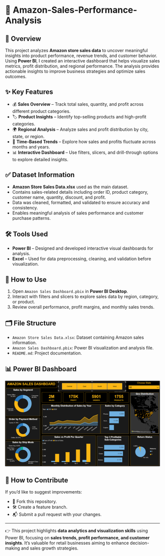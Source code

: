 
# 🛒 Amazon-Sales-Performance-Analysis

## 📝 Overview

This project analyzes **Amazon store sales data** to uncover meaningful insights into product performance, revenue trends, and customer behavior. Using **Power BI**, I created an interactive dashboard that helps visualize sales metrics, profit distribution, and regional performance. The analysis provides actionable insights to improve business strategies and optimize sales outcomes.

## ✨ Key Features

* 💰 **Sales Overview** – Track total sales, quantity, and profit across different product categories.
* 🏷️ **Product Insights** – Identify top-selling products and high-profit categories.
* 🌍 **Regional Analysis** – Analyze sales and profit distribution by city, state, or region.
* 📅 **Time-Based Trends** – Explore how sales and profits fluctuate across months and years.
* 📊 **Interactive Dashboard** – Use filters, slicers, and drill-through options to explore detailed insights.

## ✅ Dataset Information

* **Amazon Store Sales Data.xlsx** used as the main dataset.
* Contains sales-related details including order ID, product category, customer name, quantity, discount, and profit.
* Data was cleaned, formatted, and validated to ensure accuracy and consistency.
* Enables meaningful analysis of sales performance and customer purchase patterns.

## 🛠️ Tools Used

* **Power BI** – Designed and developed interactive visual dashboards for analysis.
* **Excel** – Used for data preprocessing, cleaning, and validation before visualization.

## 🚀 How to Use

1. Open `Amazon Sales Dashboard.pbix` in **Power BI Desktop**.
2. Interact with filters and slicers to explore sales data by region, category, or product.
3. Review overall performance, profit margins, and monthly sales trends.

## 🗂️ File Structure

* `Amazon Store Sales Data.xlsx`: Dataset containing Amazon sales information.
* `Amazon Sales Dashboard.pbix`: Power BI visualization and analysis file.
* `README.md`: Project documentation.

## 📊 Power BI Dashboard

![Dashboard Preview](Amazon_Sales_Analysis.png)

## 🤝 How to Contribute

If you’d like to suggest improvements:

* 🍴 Fork this repository.
* 🛠️ Create a feature branch.
* 📬 Submit a pull request with your changes.

---

👉 This project highlights **data analytics and visualization skills** using Power BI, focusing on **sales trends, profit performance, and customer insights**. It’s valuable for retail businesses aiming to enhance decision-making and sales growth strategies.

